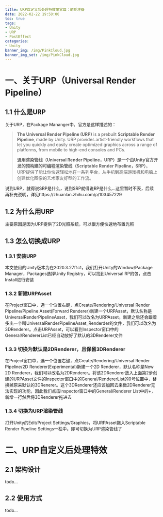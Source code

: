 ```yaml
---
title: URP自定义后处理特效第零篇：前期准备
date: 2022-02-22 19:50:00
toc: true
tags:
- Unity
- URP
- PostEffect
categories:
- Unity
banner_img: /img/PinkCloud.jpg
banner_img_set: /img/PinkCloud.jpg
---
```


# 一、关于URP（Universal Render Pipeline）

## 1.1 什么是URP

关于URP，在Package Mananger中，官方是这样描述的：

> **The Universal Render Pipeline (URP)** is a prebuilt **Scriptable Render Pipeline**, made by Unity. URP provides artist-friendly workflows that let you quickly and easily create optimized graphics across a range of platforms, from mobile to high-end consoles and PCs.
>
> **通用渲染管线（Universal Render Pipeline，URP）**是一个由Unity官方开发的预构建的**可编程渲染管线（Scriptable Render Pipeline，SRP）**。URP提供了能让你快速轻松地在一系列平台，从手机到高端游戏机和电脑上创建优化图像的艺术家友好型的工作流。

说到URP，就得说SRP是什么，说到SRP就得说RP是什么...这里暂时不表，后续再补充说明，详见https://zhuanlan.zhihu.com/p/103457229

## 1.2 为什么用URP

主要原因是因为URP提供了2D光照系统，可以很方便快速地布置光照

## 1.3 怎么切换成URP

### 1.3.1 安装URP

本文使用的Unity版本为在2020.3.27f1c1，我们打开Unity的Window/Package Manager，Packages选择Unity Registry，可以找到Universal RP的包，点击Install进行安装

### 1.3.2 新建URPAsset

在Project窗口中，选一个位置右键，点Create/Rendering/Universal Render Pipeline/Pipeline Asset(Forward Renderer)新建一个URPAsset，默认名称是UniversalRenderPipelineAsset，我们可以改名为URPAsset。新建之后还会跟着多出一个叫UniversalRenderPipelineAsset_Renderder的文件，我们可以改名为3DRenderer。点击URPAsset，可以看到Inspector窗口中的General/RendererList已经自动放好了默认的3DRenderer文件

### 1.3.3 切换为默认是2DRenderer，且保留3DRenderer

在Project窗口中，选一个位置右键，点Create/Rendering/Universal Render Pipeline/2D Renderer(Experimental)新建一个2D Renderer，默认名称是New 2D Renderer，我们可以改名为2DRenderer。将该2DRenderer放入上面第2步创建的URPAsset文件的Inspector窗口中的General/RendererList的0号位置中，替换掉原来默认的3DRenerer。这个3DRenderer还应该加回去来做2DRenderer无法实现的功能，因此我们点击Inspector窗口中的General/Renderer List中的+，新增一行然后将3DRenderer拖进去

### 1.3.4 切换为URP渲染管线

打开Unity的Edit/Project Settings/Graphics，将URPAsset拖入Scriptable Render Pipeline Settings一栏中，即可切换为URP渲染管线了

# 二、URP自定义后处理特效

## 2.1 架构设计

todo...

## 2.2 使用方式

todo...
